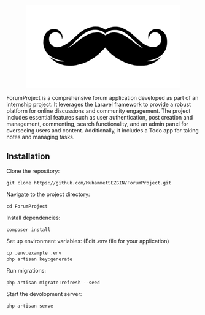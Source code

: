 <p align="center"><a href="http://dikbiyikforum.com.tr" target="_blank"><img src="public/images/logo.png" width="400" alt="Logo"></a></p>
ForumProject is a comprehensive forum application developed as part of an internship project. It leverages the Laravel framework to provide a robust platform for online discussions and community engagement. The project includes essential features such as user authentication, post creation and management, commenting, search functionality, and an admin panel for overseeing users and content. Additionally, it includes a Todo app for taking notes and managing tasks.

## Installation
Clone the repository:
```
git clone https://github.com/MuhammetSEZGIN/ForumProject.git
```
Navigate to the project directory:
```
cd ForumProject
```
Install dependencies:
```
composer install
```
Set up environment variables:
(Edit .env file for your application)
```
cp .env.example .env
php artisan key:generate
```
Run migrations:
```
php artisan migrate:refresh --seed
```
Start the devolopment server:
```
php artisan serve
```

